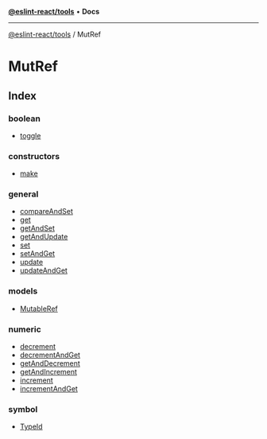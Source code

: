 [**@eslint-react/tools**](../../README.md) • **Docs**

***

[@eslint-react/tools](../../README.md) / MutRef

# MutRef

## Index

### boolean

- [toggle](functions/toggle.md)

### constructors

- [make](functions/make.md)

### general

- [compareAndSet](functions/compareAndSet.md)
- [get](functions/get.md)
- [getAndSet](functions/getAndSet.md)
- [getAndUpdate](functions/getAndUpdate.md)
- [set](functions/set.md)
- [setAndGet](functions/setAndGet.md)
- [update](functions/update.md)
- [updateAndGet](functions/updateAndGet.md)

### models

- [MutableRef](interfaces/MutableRef.md)

### numeric

- [decrement](functions/decrement.md)
- [decrementAndGet](functions/decrementAndGet.md)
- [getAndDecrement](functions/getAndDecrement.md)
- [getAndIncrement](functions/getAndIncrement.md)
- [increment](functions/increment.md)
- [incrementAndGet](functions/incrementAndGet.md)

### symbol

- [TypeId](type-aliases/TypeId.md)
